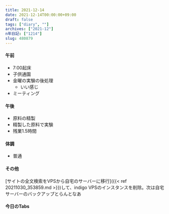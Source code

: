 ```yaml
---
title: 2021-12-14
date: 2021-12-14T00:00:00+09:00
draft: false
tags: ["diary", ""]
archives: ["2021-12"]
n年日記: ["1214"]
slug: 480879
---
```

#### 午前
- 7:00起床
- 子供通園
- 金曜の実験の後処理
  - いい感じ
- ミーティング
#### 午後
- 原料の精製
- 精製した原料で実験
- 残業1.5時間
#### 体調
- 普通
#### その他
[サイトの全文検索をVPSから自宅のサーバーに移行]({{< ref 20211030_353859.md >}})して、indigo VPSのインスタンスを削除。次は自宅サーバーのバックアップとらんとなあ
#### 今日のTabs